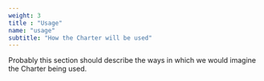 ```yaml
---
weight: 3
title : "Usage"
name: "usage"
subtitle: "How the Charter will be used"
---
```

Probably this section should describe the ways in which we would imagine the Charter being used.
